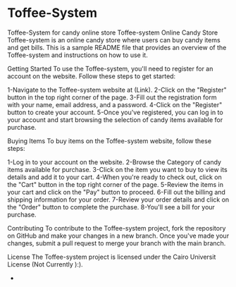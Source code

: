 # Toffee-System
Toffee-System for candy online store
Toffee-system Online Candy Store
Toffee-system is an online candy store where users can buy candy items and get bills. This is a sample README file that provides an overview of the Toffee-system and instructions on how to use it.

Getting Started
To use the Toffee-system, you'll need to register for an account on the website. Follow these steps to get started:

1-Navigate to the Toffee-system website at (Link).
2-Click on the "Register" button in the top right corner of the page.
3-Fill out the registration form with your name, email address, and a password.
4-Click on the "Register" button to create your account.
5-Once you've registered, you can log in to your account and start browsing the selection of candy items available for purchase.

Buying Items
To buy items on the Toffee-system website, follow these steps:

1-Log in to your account on the website.
2-Browse the Category of candy items available for purchase.
3-Click on the item you want to buy to view its details and add it to your cart.
4-When you're ready to check out, click on the "Cart" button in the top right corner of the page.
5-Review the items in your cart and click on the "Pay" button to proceed.
6-Fill out the billing and shipping information for your order.
7-Review your order details and click on the "Order" button to complete the purchase.
8-You'll see a bill for your purchase.

Contributing
To contribute to the Toffee-system project, fork the repository on GitHub and make your changes in a new branch. Once you've made your changes, submit a pull request to merge your branch with the main branch.

License
The Toffee-system project is licensed under the Cairo Universit License (Not Currently ):).

-
